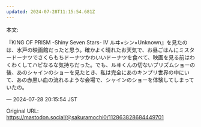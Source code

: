 ```yaml
---
updated: 2024-07-28T11:15:54.681Z
---
```


<p>本文:</p><p>『KING OF PRISM -Shiny Seven Stars- IV ルヰ×シン×Unknown』を見たのは、水戸の映画館だったと思う。確かよく晴れたお天気で、お昼ごはんにミスタードーナツでさくらもちドーナツかわいいドーナツを食べて、映画を見る前はわくわくしてハピなるな気持ちだった。でも、ルヰくんの切ないプリズムショーの後、あのシャインのショーを見たとき、私は完全にあのキンプリ世界の中にいて、あの赤黒い血の流れるような会場で、シャインのショーを体験してしまっていたの。</p>

&mdash; 2024-07-28 20:15:54 JST

Original URL: https://mastodon.social/@sakuramochi0/112863828684449701
